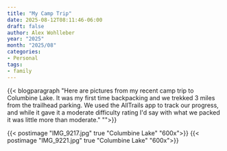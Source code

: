 ```yaml
---
title: "My Camp Trip"
date: 2025-08-12T08:11:46-06:00
draft: false
author: Alex Wohlleber
year: "2025"
month: "2025/08"
categories:
- Personal
tags:
- family
---
```


{{< blogparagraph "Here are pictures from my recent camp trip to Columbine Lake.  It was my first time backpacking and we trekked 3 miles from the trailhead parking.  We used the AllTrails app to track our progress, and while it gave it a moderate difficulty rating I'd say with what we packed it was little more than moderate." "">}}
  
<!--more-->

{{< postimage "IMG_9217.jpg" true "Columbine Lake" "600x">}}
{{< postimage "IMG_9221.jpg" true "Columbine Lake" "600x">}}
